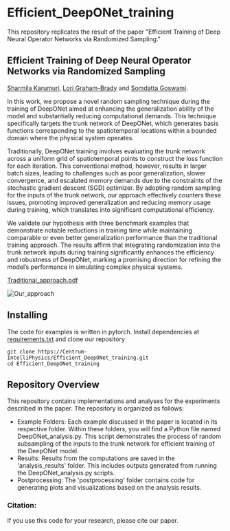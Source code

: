 # Efficient_DeepONet_training
This repository replicates the result of the paper "Efficient Training of Deep Neural Operator Networks via Randomized Sampling."

## **Efficient Training of Deep Neural Operator Networks via Randomized Sampling**
[Sharmila Karumuri](https://scholar.google.com/citations?user=uY1G-S0AAAAJ&hl=en), [Lori Graham-Brady](https://scholar.google.com/citations?user=xhj8q8cAAAAJ&hl=en) and [Somdatta Goswami](https://scholar.google.com/citations?user=GaKrpSkAAAAJ&hl=en).

In this work, we propose a novel random sampling technique during the training of DeepONet aimed at enhancing the generalization ability of the model and substantially reducing computational demands. This technique specifically targets the trunk network of DeepONet, which generates basis functions corresponding to the spatiotemporal locations within a bounded domain where the physical system operates.

Traditionally, DeepONet training involves evaluating the trunk network across a uniform grid of spatiotemporal points to construct the loss function for each iteration. This conventional method, however, results in larger batch sizes, leading to challenges such as poor generalization, slower convergence, and escalated memory demands due to the constraints of the stochastic gradient descent (SGD) optimizer. By adopting random sampling for the inputs of the trunk network, our approach effectively counters these issues, promoting improved generalization and reducing memory usage during training, which translates into significant computational efficiency.

We validate our hypothesis with three benchmark examples that demonstrate notable reductions in training time while maintaining comparable or even better generalization performance than the traditional training approach. The results affirm that integrating randomization into the trunk network inputs during training significantly enhances the efficiency and robustness of DeepONet, marking a promising direction for refining the model’s performance in simulating complex physical systems.

[Traditional_approach.pdf](https://github.com/user-attachments/files/17034276/Traditional_approach.pdf)

![Our_approach](https://github.com/user-attachments/assets/7d6fa128-cedb-4949-943d-f1d4be83c275)

## Installing

The code for examples is written in pytorch. Install dependencies at [requirements.txt](https://github.com/Centrum-IntelliPhysics/Efficient_DeepONet_training/tree/main/requirements.txt) and clone our repository
```
git clone https://Centrum-IntelliPhysics/Efficient_DeepONet_training.git
cd Efficient_DeepONet_training
```
## Repository Overview

This repository contains implementations and analyses for the experiments described in the paper. The repository is organized as follows:

*	Example Folders: Each example discussed in the paper is located in its respective folder. Within these folders, you will find a Python file named DeepONet_analysis.py. This script demonstrates the process of random subsampling of the inputs to the trunk network for efficient training of the DeepONet model.
* Results: Results from the computations are saved in the 'analysis_results' folder. This includes outputs generated from running the DeepONet_analysis.py scripts.
* Postprocessing: The 'postprocessing' folder contains code for generating plots and visualizations based on the analysis results.
  
### Citation:
If you use this code for your research, please cite our paper.
